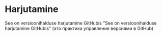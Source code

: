 # Harjutamine
See on versioonihalduse harjutamine GitHubis
"See on versioonihalduse harjutamine GitHubis" (это практика управления версиями в GitHub)
